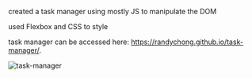 created a task manager using mostly JS to manipulate the DOM

used Flexbox and CSS to style

task manager can be accessed here: https://randychong.github.io/task-manager/.

![task-manager](https://user-images.githubusercontent.com/80119466/113911279-6d0b8d80-979f-11eb-9a21-28f8ba9c5a91.png)
